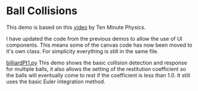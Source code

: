 # Ball Collisions

This demo is based on this [video](https://www.youtube.com/watch?v=ThhdlMbGT5g&ab_channel=TenMinutePhysics) by Ten Minute Physics.

I have updated the code from the previous demos to allow the use of UI components. This means some of the canvas code has now been moved to it's own class. For simplicity everything is still in the same file.

[billiardPt1.py](billiardPt1.py) This demo shows the basic collision detection and response for multiple balls, it also allows the setting of the restitution coefficient so the balls will eventually come to rest if the coefficient is less than 1.0. It still uses the basic Euler integration method. 

